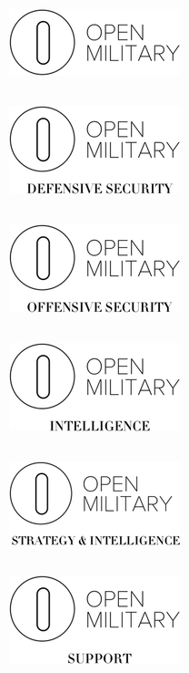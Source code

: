 <p align="center">

<img src="https://github.com/OpenMilitary/logos/raw/master/OM.png" />

<br />
<br />
<br />
<br />

<img src="https://github.com/OpenMilitary/logos/raw/master/OM_DS.png" />

<br />
<br />
<br />
<br />

<img src="https://github.com/OpenMilitary/logos/raw/master/OM_OS.png" />

<br />
<br />
<br />
<br />

<img src="https://github.com/OpenMilitary/logos/raw/master/OM_INTELLIGENCE.png" />

<br />
<br />
<br />
<br />

<img src="https://github.com/OpenMilitary/logos/raw/master/OM_SI.png" />

<br />
<br />
<br />
<br />

<img src="https://github.com/OpenMilitary/logos/raw/master/OM_SUPPORT.png" />

</p>